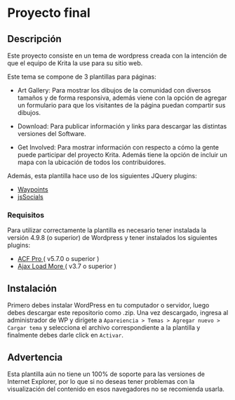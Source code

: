 # Proyecto final

## Descripción
Este proyecto consiste en un tema de wordpress creada con la intención de que el equipo de Krita la use para su sitio web.

Este tema se compone de 3 plantillas para páginas:
- Art Gallery: Para mostrar los dibujos de la comunidad con diversos tamaños y de forma responsiva, además viene con la opción de agregar un formulario para que los visitantes de la página puedan compartir sus dibujos.

- Download: Para publicar información y links para descargar las distintas versiones del Software.

- Get Involved: Para mostrar información con respecto a cómo la gente puede participar del proyecto Krita. Además tiene la opción de incluir un mapa con la ubicación de todos los contribuidores.


Además, esta plantilla hace uso de los siguientes JQuery plugins:
- [Waypoints](http://imakewebthings.com/waypoints/guides/jquery-zepto/)
- [jsSocials](http://js-socials.com/start-using/)

### Requisitos
Para utilizar correctamente la plantilla es necesario tener instalada la versión 4.9.8 (o superior) de Wordpress y tener instalados los siguientes plugins:
- [ ACF Pro ]( https://www.advancedcustomfields.com/pro/ )( v5.7.0 o superior )
- [ Ajax Load More ]( https://es.wordpress.org/plugins/ajax-load-more/ )( v3.7 o superior )

## Instalación
Primero debes instalar WordPress en tu computador o servidor, luego debes descargar este repositorio como .zip. Una vez descargado, ingresa al administrador de WP y dirígete a `Apareiencia > Temas > Agregar nuevo > Cargar tema` y selecciona el archivo correspondiente a la plantilla y finalmente debes darle click en `Activar`.

## Advertencia
Esta plantilla aún no tiene un 100% de soporte para las versiones de Internet Explorer, por lo que si no deseas tener problemas con la visualización del contenido en esos navegadores no se recomienda usarla.
